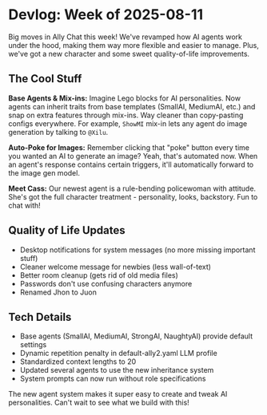# Devlog: Week of 2025-08-11

Big moves in Ally Chat this week! We've revamped how AI agents work under the hood, making them way more flexible and easier to manage. Plus, we've got a new character and some sweet quality-of-life improvements.

## The Cool Stuff

**Base Agents & Mix-ins:** Imagine Lego blocks for AI personalities. Now agents can inherit traits from base templates (SmallAI, MediumAI, etc.) and snap on extra features through mix-ins. Way cleaner than copy-pasting configs everywhere. For example, `ShowMI` mix-in lets any agent do image generation by talking to `@Xilu`.

**Auto-Poke for Images:** Remember clicking that "poke" button every time you wanted an AI to generate an image? Yeah, that's automated now. When an agent's response contains certain triggers, it'll automatically forward to the image gen model.

**Meet Cass:** Our newest agent is a rule-bending policewoman with attitude. She's got the full character treatment - personality, looks, backstory. Fun to chat with!

## Quality of Life Updates

- Desktop notifications for system messages (no more missing important stuff)
- Cleaner welcome message for newbies (less wall-of-text)
- Better room cleanup (gets rid of old media files)
- Passwords don't use confusing characters anymore
- Renamed Jhon to Juon

## Tech Details

- Base agents (SmallAI, MediumAI, StrongAI, NaughtyAI) provide default settings
- Dynamic repetition penalty in default-ally2.yaml LLM profile
- Standardized context lengths to 20
- Updated several agents to use the new inheritance system
- System prompts can now run without role specifications

The new agent system makes it super easy to create and tweak AI personalities. Can't wait to see what we build with this!
